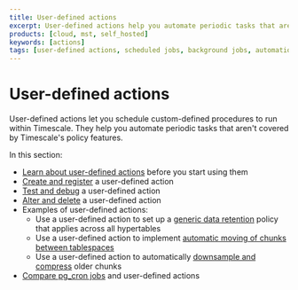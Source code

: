```yaml
---
title: User-defined actions
excerpt: User-defined actions help you automate periodic tasks that aren't covered by Timescale policies
products: [cloud, mst, self_hosted]
keywords: [actions]
tags: [user-defined actions, scheduled jobs, background jobs, automation framework]
---
```


# User-defined actions

User-defined actions let you schedule custom-defined procedures to run within
Timescale. They help you automate periodic tasks that aren't covered by
Timescale's policy features.

In this section:

*   [Learn about user-defined actions][about-user-defined-actions] before you
    start using them
*   [Create and register][create-and-register] a user-defined action
*   [Test and debug][test-and-debug] a user-defined action
*   [Alter and delete][alter-and-delete] a user-defined action
*   Examples of user-defined actions:
    *   Use a user-defined action to set up a
        [generic data retention][generic-retention] policy that applies across
        all hypertables
    *   Use a user-defined action to implement
        [automatic moving of chunks between tablespaces][manage-storage]
    *   Use a user-defined action to automatically
        [downsample and compress][downsample-compress] older chunks
*   [Compare pg_cron jobs][pg-cron-jobs] and user-defined actions

[about-user-defined-actions]: /use-timescale/:currentVersion:/user-defined-actions/about-user-defined-actions/
[alter-and-delete]: /use-timescale/:currentVersion:/user-defined-actions/alter-and-delete/
[create-and-register]: /use-timescale/:currentVersion:/user-defined-actions/create-and-register/
[downsample-compress]: /use-timescale/:currentVersion:/user-defined-actions/example-downsample-and-compress
[generic-retention]: /use-timescale/:currentVersion:/user-defined-actions/example-generic-retention
[manage-storage]: /use-timescale/:currentVersion:/user-defined-actions/example-tiered-storage/
[test-and-debug]: /use-timescale/:currentVersion:/user-defined-actions/test-and-debug/
[pg-cron-jobs]: /use-timescale/:currentVersion:/user-defined-actions/schedule-pg-cron-jobs/

